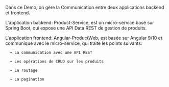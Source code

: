 Dans ce Demo, on gère la Communication entre deux applications backend et frontend.

L'application backend: Product-Service, est un micro-service basé sur Spring Boot, qui expose une API Data REST de gestion de produits.

L'application frontend: Angular-ProductWeb, est basée sur Angular 9/10 et communique avec le micro-service, qui traite les points suivants:

      ∙ La communication avec une API REST
     
      ∙ Les opérations de CRUD sur les produits
      
      ∙ Le routage
      
      ∙ La pagination 
  
